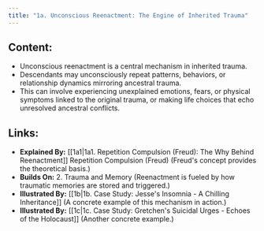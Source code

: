 ```yaml
---
title: "1a. Unconscious Reenactment: The Engine of Inherited Trauma"
---
```

## Content:
- Unconscious reenactment is a central mechanism in inherited trauma. 
- Descendants may unconsciously repeat patterns, behaviors, or relationship dynamics mirroring ancestral trauma. 
- This can involve experiencing unexplained emotions, fears, or physical symptoms linked to the original trauma, or making life choices that echo unresolved ancestral conflicts.

## Links:
- **Explained By:** [[1a1|1a1. Repetition Compulsion (Freud): The Why Behind Reenactment]] Repetition Compulsion (Freud) (Freud's concept provides the theoretical basis.)
- **Builds On:** 2. Trauma and Memory (Reenactment is fueled by how traumatic memories are stored and triggered.)
- **Illustrated By:** [[1b|1b. Case Study: Jesse's Insomnia - A Chilling Inheritance]] (A concrete example of this mechanism in action.)
- **Illustrated By:** [[1c|1c. Case Study: Gretchen's Suicidal Urges - Echoes of the Holocaust]] (Another concrete example.)

